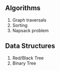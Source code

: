 ## Algorithms ## 
1. Graph traversals
2. Sorting
3. Napsack problem
## Data Structures ##
1. Red/Black Tree
2. Binary Tree
